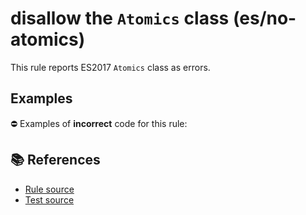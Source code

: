 # disallow the `Atomics` class (es/no-atomics)

This rule reports ES2017 `Atomics` class as errors.

## Examples

⛔ Examples of **incorrect** code for this rule:

<eslint-playground type="bad" code="/*eslint es/no-atomics: error */
Atomics.add(buffer, 0, 2)
" />

## 📚 References

- [Rule source](https://github.com/mysticatea/eslint-plugin-es/blob/v3.0.1/lib/rules/no-atomics.js)
- [Test source](https://github.com/mysticatea/eslint-plugin-es/blob/v3.0.1/tests/lib/rules/no-atomics.js)
